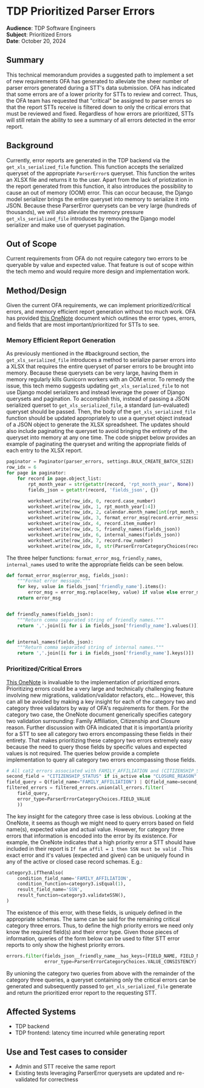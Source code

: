 # TDP Prioritized Parser Errors

**Audience**: TDP Software Engineers <br>
**Subject**:  Prioritized Errors <br>
**Date**:     October 20, 2024 <br>

## Summary
This technical memorandum provides a suggested path to implement a set of new requirements OFA has generated to alleviate the sheer number of parser errors generated during a STT's data submission. OFA has indicated that some errors are of a lower priority for STTs to review and correct. Thus, the OFA team has requested that  "critical" be assigned to parser errors so that the report STTs receive is filtered down to only the critical errors that must be reviewed and fixed. Regardless of how errors are prioritized, STTs will still retain the ability to see a summary of all errors detected in the error report.

## Background
Currently, error reports are generated in the TDP backend via the `get_xls_serialized_file` function. This function accepts the serialized queryset of the appropriate `ParserError`s queryset. This function the writes an XLSX file and returns it to the user. Apart from the lack of priotization in the report generated from this function, it also introduces the possibility to cause an out of memory (OOM) error. This can occur because, the Django model serializer brings the entire queryset into memory to serialize it into JSON. Because these ParserError querysets can be very large (hundreds of thousands), we will also alleviate the memory pressure `get_xls_serialized_file` introduces by removing the Django model serializer and make use of queryset pagination.

## Out of Scope
Current requirements from OFA do not require category two errors to be queryable by value and expected value. That feature is out of scope within the tech memo and would require more design and implementation work.

## Method/Design
Given the current OFA requirements, we can implement prioritized/critical errors, and memory efficient report generation without too much work. OFA has provided [this OneNote](https://gorafttech.sharepoint.com/:o:/s/TDRSResearchDesign/EnIa1Mn4v7pOskW7BLomXhIBxUMlYLRU_f1C0dxemW7dWw?e=m0rNyI) document which outlines the error types, errors, and fields that are most important/prioritized for STTs to see.

### Memory Efficient Report Generation
As previously mentioned in the #background section, the `get_xls_serialized_file` introduces a method to serialize parser errors into a XLSX that requires the entire queryset of parser errors to be brought into memory. Because these querysets can be very large, having them in memory regularly kills Gunicorn workers with an OOM error. To remedy the issue, this tech memo suggests updating `get_xls_serialized_file` to not use Django model serializers and instead leverage the power of Django querysets and pagination. To accomplish this, instead of passing a JSON serialized querset to `get_xls_serialized_file`, a standard (un-evaluated) queryset should be passed. Then, the body of the `get_xls_serialized_file` function should be updated appropriately to use a queryset object instead of a JSON object to generate the XLSX spreadsheet. The updates should also include paginating the queryset to avoid bringing the entirety of the queryset into memory at any one time. The code snippet below provides an example of paginating the queryset and writing the appropriate fields of each entry to the XLSX report.

```python
paginator = Paginator(parser_errors, settings.BULK_CREATE_BATCH_SIZE)
row_idx = 6
for page in paginator:
    for record in page.object_list:
        rpt_month_year = str(getattr(record, 'rpt_month_year', None))
        fields_json = getattr(record, 'fields_json', {})

        worksheet.write(row_idx, 0, record.case_number)
        worksheet.write(row_idx, 1, rpt_month_year[:4])
        worksheet.write(row_idx, 2, calendar.month_name[int(rpt_month_year[4:])] if rpt_month_year[4:] else None)
        worksheet.write(row_idx, 3, format_error_msg(record.error_message, fields_json))
        worksheet.write(row_idx, 4, record.item_number)
        worksheet.write(row_idx, 5, friendly_names(fields_json))
        worksheet.write(row_idx, 6, internal_names(fields_json))
        worksheet.write(row_idx, 7, record.row_number)
        worksheet.write(row_idx, 8, str(ParserErrorCategoryChoices(record.error_type).label))
```

The three helper functions: `format_error_msg`, `friendly_names`, `internal_names` used to write the appropriate fields can be seen below.

```python
def format_error_msg(error_msg, fields_json):
    """Format error message."""
    for key, value in fields_json['friendly_name'].items():
        error_msg = error_msg.replace(key, value) if value else error_msg
    return error_msg


def friendly_names(fields_json):
    """Return comma separated string of friendly names."""
    return ','.join([i for i in fields_json['friendly_name'].values()])


def internal_names(fields_json):
    """Return comma separated string of internal names."""
    return ','.join([i for i in fields_json['friendly_name'].keys()])
```

### Prioritized/Critical Errors
[This OneNote](https://gorafttech.sharepoint.com/:o:/s/TDRSResearchDesign/EnIa1Mn4v7pOskW7BLomXhIBxUMlYLRU_f1C0dxemW7dWw?e=m0rNyI) is invaluable to the implementation of prioritized errors. Prioritizing errors could be a very large and technically challenging feature involving new migrations, validation/validator refactors, etc... However, this can all be avoided by making a key insight for each of the category two and category three validators by way of OFA's requirements for them. For the category two case, the OneNote document generically specifies category two validation surrounding: Family Affiliation, Citizenship and Closure reason. Further discussion with OFA indicated that it is important/a priority for a STT to see all category two errors encompassing these fields in their entirety. That makes prioritizing these category two errors extremely easy because the need to query those fields by specific values and expected values is not required. The queries below provide a complete implementation to query all category two errors encompassing those fields.

```python
# All cat2 errors associated with FAMILY_AFFILIATION and (CITIZENSHIP_STATUS or CLOSURE_REASON)
second_field = "CITIZENSHIP_STATUS" if is_active else "CLOSURE_REASON"
field_query = Q(field_name="FAMILY_AFFILIATION") | Q(field_name=second_field)
filtered_errors = filtered_errors.union(all_errors.filter(
    field_query,
    error_type=ParserErrorCategoryChoices.FIELD_VALUE
    ))
```

The key insight for the category three case is less obvious. Looking at the OneNote, it seems as though we might need to query errors based on field name(s), expected value and actual value. However, for category three errors that information is encoded into the error by its existence. For example, the OneNote indicates that a high priority error a STT should have included in their report is `If fam affil = 1 then SSN must be valid `. This exact error and it's values (expected and given) can be uniquely found in any of the active or closed case record schemas. E.g.:

```python
category3.ifThenAlso(
    condition_field_name='FAMILY_AFFILIATION',
    condition_function=category3.isEqual(1),
    result_field_name='SSN',
    result_function=category3.validateSSN(),
)
```

The existence of this error, with these fields, is uniquely defined in the appropriate schemas. The same can be said for the remaining critical category three errors. Thus, to define the high priority errors we need only know the required field(s) and their error type. Given those pieces of information, queries of the form below can be used to filter STT error reports to only show the highest priority errors.

```python
errors.filter(fields_json__friendly_name__has_keys=[FIELD_NAME, FIELD_NAME, ETC...],
              error_type=ParserErrorCategoryChoices.VALUE_CONSISTENCY)
```

By unioning the category two queries from above with the remainder of the category three queries, a queryset containing only the critical errors can be generated and subsequently passed to `get_xls_serialized_file` generate and return the prioritized error report to the requesting STT.

## Affected Systems
- TDP backend
- TDP frontend: latency time incurred while generating report

## Use and Test cases to consider
- Admin and STT receive the same report
- Existing tests leveraging ParserError querysets are updated and re-validated for correctness
